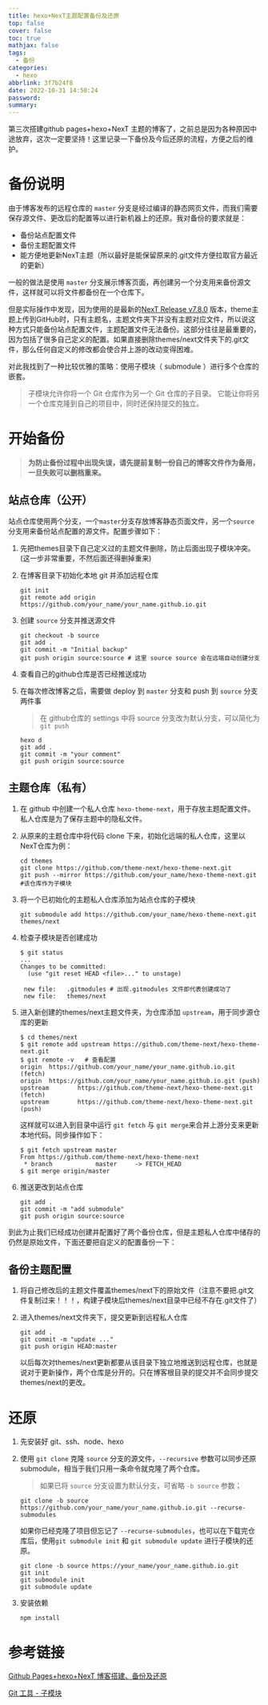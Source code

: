 ```yaml
---
title: hexo+NexT主题配置备份及还原
top: false
cover: false
toc: true
mathjax: false
tags:
  - 备份
categories:
  - hexo
abbrlink: 3f7b24f8
date: 2022-10-31 14:50:24
password:
summary:
---
```




第三次搭建github pages+hexo+NexT 主题的博客了，之前总是因为各种原因中途放弃，这次一定要坚持！这里记录一下备份及今后还原的流程，方便之后的维护。

<!--more-->

# 备份说明

由于博客发布的远程仓库的 `master` 分支是经过编译的静态网页文件，而我们需要保存源文件、更改后的配置等以进行新机器上的还原。我对备份的要求就是：

- 备份站点配置文件
- 备份主题配置文件
- 能方便地更新NexT主题（所以最好是能保留原来的.git文件方便拉取官方最近的更新）

一般的做法是使用 `master` 分支展示博客页面，再创建另一个分支用来备份源文件，这样就可以将文件都备份在一个仓库下。

但是实际操作中发现，因为使用的是最新的[NexT  Release v7.8.0](https://github.com/theme-next/hexo-theme-next) 版本，theme主题上传到GitHub时，只有主题名，主题文件夹下并没有主题对应文件，所以说这种方式只能备份站点配置文件，主题配置文件无法备份。这部分往往是最重要的，因为包括了很多自己定义的配置。如果直接删除themes/next文件夹下的.git文件，那么任何自定义的修改都会使合并上游的改动变得困难。

对此我找到了一种比较优雅的策略：使用子模块（ submodule ）进行多个仓库的嵌套。

> 子模块允许你将一个 Git 仓库作为另一个 Git 仓库的子目录。 它能让你将另一个仓库克隆到自己的项目中，同时还保持提交的独立。

# 开始备份

> **为防止备份过程中出现失误，请先提前复制一份自己的博客文件作为备用，一旦失败可以删档重来。**

## 站点仓库（公开）

站点仓库使用两个分支，一个`master`分支存放博客静态页面文件，另一个`source`分支用来备份站点配置的源文件。配置步骤如下：

1. 先把themes目录下自己定义过的主题文件删除，防止后面出现子模块冲突。(这一步非常重要，不然后面还得删掉重来)

2. 在博客目录下初始化本地 git 并添加远程仓库

   ```shell
   git init
   git remote add origin https://github.com/your_name/your_name.github.io.git
   ```

3. 创建 `source` 分支并推送源文件

   ```shell
   git checkout -b source
   git add .
   git commit -m "Initial backup"
   git push origin source:source # 这里 source source 会在远端自动创建分支
   ```

4. 查看自己的github仓库是否已经推送成功

5. 在每次修改博客之后，需要做 deploy 到 `master` 分支和 push 到 `source` 分支两件事

   > 在 github仓库的 settings 中将 source 分支改为默认分支，可以简化为 `git push`

   ```shell
   hexo d
   git add .
   git commit -m "your comment"
   git push origin source:source
   ```

## 主题仓库（私有）

1. 在 github 中创建一个私人仓库 `hexo-theme-next`，用于存放主题配置文件。私人仓库是为了保存主题中的隐私文件。

2. 从原来的主题仓库中将代码 clone 下来，初始化远端的私人仓库，这里以NexT仓库为例：

   ```shell
   cd themes
   git clone https://github.com/theme-next/hexo-theme-next.git
   git push --mirror https://github.com/your_name/hexo-theme-next.git #该仓库作为子模块
   ```

3. 将一个已初始化的主题私人仓库添加为站点仓库的子模块

   ```shell
   git submodule add https://github.com/your_name/hexo-theme-next.git themes/next
   ```

4. 检查子模块是否创建成功

   ```shell
   $ git status
   ...
   Changes to be committed:
     (use "git reset HEAD <file>..." to unstage)
   
   	new file:   .gitmodules # 出现.gitmodules 文件即代表创建成功了
   	new file:   themes/next
   ```

5. 进入新创建的themes/next主题文件夹，为仓库添加 `upstream`，用于同步源仓库的更新

   ```shell
   $ cd themes/next
   $ git remote add upstream https://github.com/theme-next/hexo-theme-next.git
   $ git remote -v   # 查看配置
   origin  https://github.com/your_name/your_name.github.io.git (fetch)
   origin  https://github.com/your_name/your_name.github.io.git (push)
   upstream        https://github.com/theme-next/hexo-theme-next.git (fetch)
   upstream        https://github.com/theme-next/hexo-theme-next.git (push)
   ```

   这样就可以进入到目录中运行 `git fetch` 与 `git merge`来合并上游分支来更新本地代码。同步操作如下：

   ```shell
   $ git fetch upstream master
   From https://github.com/theme-next/hexo-theme-next
    * branch            master     -> FETCH_HEAD
   $ git merge origin/master
   ```

6. 推送更改到站点仓库

   ```shell
   git add .
   git commit -m "add submodule"
   git push origin source:source
   ```

到此为止我们已经成功创建并配置好了两个备份仓库，但是主题私人仓库中储存的仍然是原始文件，下面还要把自定义的配置备份一下：

## 备份主题配置

1. 将自己修改后的主题文件覆盖themes/next下的原始文件（注意不要把.git文件复制过来！！！，构建子模块后themes/next目录中已经不存在.git文件了）

2. 进入themes/next文件夹下，提交更新到远程私人仓库

   ```shell
   git add .
   git commit -m "update ..."
   git push origin HEAD:master
   ```

   以后每次对themes/next更新都要从该目录下独立地推送到远程仓库，也就是说对于更新操作，两个仓库是分开的。只在博客根目录的提交并不会同步提交themes/next的更改。

# 还原

1. 先安装好 git、ssh、node、hexo

2. 使用 `git clone` 克隆 `source` 分支的源文件，`--recursive` 参数可以同步还原 submodule，相当于我们只用一条命令就克隆了两个仓库。

   > 如果已将 `source` 分支设置为默认分支，可省略 `-b source` 参数；

   ```shell
   git clone -b source https://github.com/your_name/your_name.github.io.git --recurse-submodules
   ```

   如果你已经克隆了项目但忘记了 `--recurse-submodules`，也可以在下载完仓库后，使用`git submodule init` 和 `git submodule update` 进行子模块的还原。

   ```shell
   git clone -b source https://your_name/your_name.github.io.git
   git init
   git submodule init
   git submodule update
   ```

3. 安装依赖

   ```shell
   npm install
   ```

   

# 参考链接

[Github Pages+hexo+NexT 博客搭建、备份及还原](https://quareia.github.io/blog/6efb1d64/)

[Git 工具 - 子模块](https://git-scm.com/book/zh/v2/Git-%E5%B7%A5%E5%85%B7-%E5%AD%90%E6%A8%A1%E5%9D%97)

